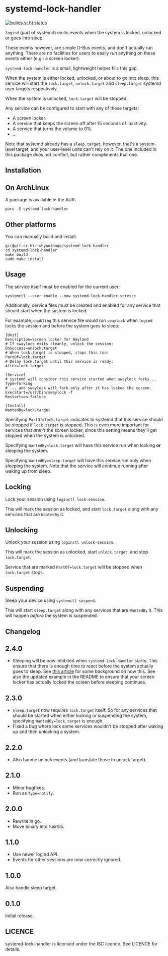 systemd-lock-handler
====================

[![builds.sr.ht status](https://builds.sr.ht/~whynothugo/systemd-lock-handler/commits/.build.yml.svg)](https://builds.sr.ht/~whynothugo/systemd-lock-handler/commits/.build.yml?)

`logind` (part of systemd) emits events when the system is locked, unlocked or
goes into sleep.

These events however, are simple D-Bus events, and don't actually run anything.
There are no facilities for users to easily _run_ anything on these events
either (e.g.: a screen locker).

`systemd-lock-handler` is a small, lightweight helper fills this gap.

When the system is either locked, unlocked, or about to go into sleep, this
service will start the `lock.target`, `unlock.target` and `sleep.target`
systemd user targets respectively.

When the system is unlocked, `lock-target` will be stopped.

Any service can be configured to start with any of these targets:

- A screen locker.
- A service that keeps the screen off after 15 seconds of inactivity.
- A service that turns the volume to 0%.
- ...

Note that systemd already has a `sleep.target`, however, that's a system-level
target, and your user-level units can't rely on it. The one included in this
package does not conflict, but rather compliments that one.

Installation
------------

## On ArchLinux

A package is available in the AUR:

    paru -S systemd-lock-handler

## Other platforms

You can manually build and install:

    git@git.sr.ht:~whynothugo/systemd-lock-handler
    cd systemd-lock-handler
    make build
    sudo make install

Usage
-----

The service itself must be enabled for the current user:

    systemctl --user enable --now systemd-lock-handler.service

Additionally, service files must be created and enabled for any service that
should start when the system is locked.

For example, `enabling` this service file would run `swaylock` when `logind`
locks the session and before the system goes to sleep:

    [Unit]
    Description=Screen locker for Wayland
    # If swaylock exits cleanly, unlock the session:
    OnSuccess=unlock.target
    # When lock.target is stopped, stops this too:
    PartOf=lock.target
    # Delay lock.target until this service is ready:
    After=lock.target

    [Service]
    # systemd will consider this service started when swaylock forks...
    Type=forking
    # ... and swaylock will fork only after it has locked the screen.
    ExecStart=/usr/bin/swaylock -f
    Restart=on-failure

    [Install]
    WantedBy=lock.target

Specifying `PartOf=lock.target` indicates to systemd that this service should
be stopped if `lock.target` is stopped. This is even more important for
services that _aren't_ the screen locker, since this setting means they'll get
stopped when the system is unlocked.

Specifying `WantedBy=lock.target` will have this service run when locking
**or** sleeping the system.

Specifying `WantedBy=sleep.target` will have this service run only when
sleeping the system. Note that the service will continue running after
waking up from sleep.

## Locking

Lock your session using `loginctl lock-session`.

This will mark the session as locked, and start `lock.target` along with any
services that are `WantedBy` it.

## Unlocking

Unlock your session using `loginctl unlock-session`.

This will mark the session as unlocked, start `unlock.target`, and stop
`lock.target`. 

Service that are marked `PartOf=lock.target` will be stopped when `lock.target`
stops.

## Suspending

Sleep your device using `systemctl suspend`.

This will start `sleep.target` along with any services that are `WantedBy` it.
This will happen _before_ the system is suspended.

Changelog
---------

## 2.4.0

- Sleeping will be now inhibited when `systemd-lock-handler` starts. This
  ensure that there is enough time to react before the system actually goes to
  sleep. See [this article] for some background on how this. See also the
  updated example in the README to ensure that your screen locker has actually
  locked the screen before sleeping continues.

[this article]: https://whynothugo.nl/journal/2022/10/26/systemd-locking-and-sleeping/

## 2.3.0

- `sleep.target` now requires `lock.target` itself. So for any services that
  should be started when either locking or suspending the system, specifying
  `WantedBy=lock.target` is enough.
- Fixed a bug where lock some services wouldn't be stopped after waking up
  and then unlocking a system.

## 2.2.0

- Also handle unlock events (and translate those to unlock.target).

## 2.1.0

- Minor bugfixes.
- Run as `Type=notify`.

## 2.0.0

- Rewrite in go.
- Move binary into /usr/lib.

## 1.1.0

- Use newer logind API.
- Events for other sessions are now correctly ignored.

## 1.0.0

Also handle sleep target.

## 0.1.0

Initial release.

LICENCE
-------

systemd-lock-handler is licensed under the ISC licence. See LICENCE for details.
